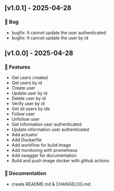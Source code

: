 ## [v1.0.1] - 2025-04-28
### 🐛 Bug
* bugfix: It cannot update the user authenticated
* bugfix: It cannot update the user by id
## [v1.0.0] - 2025-04-28
### 🚀 Features
* Get users created
* Get users by id
* Create user
* Update user by id
* Delete user by id
* Verify user by id
* Get all users by ids
* Follow user
* Unfollow user
* Get information user authenticated
* Update information user authenticated
* Add actuator
* Add Dockerfile
* Add workflow for build image
* Add monitoring with prometheus
* Add swagger for documentation
* Build and push image docker with github actions
### 📄 Documentation
* create README.md & CHANGELOG.md